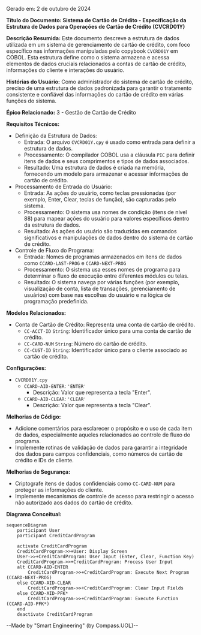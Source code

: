 Gerado em: 2 de outubro de 2024

**Título do Documento: Sistema de Cartão de Crédito - Especificação da Estrutura de Dados para Operações de Cartão de Crédito (CVCRD01Y)**

**Descrição Resumida:**
Este documento descreve a estrutura de dados utilizada em um sistema de gerenciamento de cartão de crédito, com foco específico nas informações manipuladas pelo copybook `CVCRD01Y` em COBOL. Esta estrutura define como o sistema armazena e acessa elementos de dados cruciais relacionados a contas de cartão de crédito, informações do cliente e interações do usuário.

**Histórias do Usuário:**
Como administrador do sistema de cartão de crédito, preciso de uma estrutura de dados padronizada para garantir o tratamento consistente e confiável das informações do cartão de crédito em várias funções do sistema.

**Épico Relacionado:** 3 - Gestão de Cartão de Crédito

**Requisitos Técnicos:**

- Definição da Estrutura de Dados:
  - Entrada: O arquivo `CVCRD01Y.cpy` é usado como entrada para definir a estrutura de dados.
  - Processamento: O compilador COBOL usa a cláusula `PIC` para definir itens de dados e seus comprimentos e tipos de dados associados.
  - Resultado: Uma estrutura de dados é criada na memória, fornecendo um modelo para armazenar e acessar informações de cartão de crédito. 
- Processamento de Entrada do Usuário:
  - Entrada: As ações do usuário, como teclas pressionadas (por exemplo, Enter, Clear, teclas de função), são capturadas pelo sistema.
  - Processamento: O sistema usa nomes de condição (itens de nível 88) para mapear ações do usuário para valores específicos dentro da estrutura de dados.
  - Resultado: As ações do usuário são traduzidas em comandos significativos e manipulações de dados dentro do sistema de cartão de crédito.
- Controle de Fluxo do Programa:
  - Entrada: Nomes de programas armazenados em itens de dados como `CCARD-LAST-PROG` e `CCARD-NEXT-PROG`
  - Processamento: O sistema usa esses nomes de programa para determinar o fluxo de execução entre diferentes módulos ou telas.
  - Resultado:  O sistema navega por várias funções (por exemplo, visualização de conta, lista de transações, gerenciamento de usuários) com base nas escolhas do usuário e na lógica de programação predefinida.

**Modelos Relacionados:**

- Conta de Cartão de Crédito: Representa uma conta de cartão de crédito.
  - `CC-ACCT-ID` `String`: Identificador único para uma conta de cartão de crédito.
  - `CC-CARD-NUM` `String`: Número do cartão de crédito.
  - `CC-CUST-ID` `String`: Identificador único para o cliente associado ao cartão de crédito.

**Configurações:**

- `CVCRD01Y.cpy`
  - `CCARD-AID-ENTER`: `'ENTER'`
	- Descrição:  Valor que representa a tecla "Enter".
  - `CCARD-AID-CLEAR`: `'CLEAR'`
	- Descrição:  Valor que representa a tecla "Clear".

**Melhorias de Código:**
- Adicione comentários para esclarecer o propósito e o uso de cada item de dados, especialmente aqueles relacionados ao controle de fluxo do programa.
- Implemente rotinas de validação de dados para garantir a integridade dos dados para campos confidenciais, como números de cartão de crédito e IDs de cliente.

**Melhorias de Segurança:**
- Criptografe itens de dados confidenciais como `CC-CARD-NUM` para proteger as informações do cliente.
- Implemente mecanismos de controle de acesso para restringir o acesso não autorizado aos dados do cartão de crédito.

**Diagrama Conceitual:**

```mermaid
sequenceDiagram
    participant User
    participant CreditCardProgram

    activate CreditCardProgram
    CreditCardProgram->>+User: Display Screen
    User->>+CreditCardProgram: User Input (Enter, Clear, Function Key)
    CreditCardProgram->>+CreditCardProgram: Process User Input
    alt CCARD-AID-ENTER
        CreditCardProgram->>+CreditCardProgram: Execute Next Program (CCARD-NEXT-PROG)
    else CCARD-AID-CLEAR
        CreditCardProgram->>+CreditCardProgram: Clear Input Fields
    else CCARD-AID-PFK*
        CreditCardProgram->>+CreditCardProgram: Execute Function (CCARD-AID-PFK*)
    end
    deactivate CreditCardProgram
```

--Made by "Smart Engineering" (by Compass.UOL)--